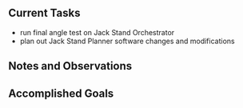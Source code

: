 ## Current Tasks

- run final angle test on Jack Stand Orchestrator
- plan out Jack Stand Planner software changes and modifications

## Notes and Observations

## Accomplished Goals


